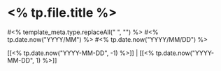 # <% tp.file.title %>
#<% template_meta.type.replaceAll(" ", "") %> #<% tp.date.now("YYYY/MM") %> #<% tp.date.now("YYYY/MM/DD") %>

[[<% tp.date.now("YYYY-MM-DD", -1) %>]] | [[<% tp.date.now("YYYY-MM-DD", 1) %>]]

